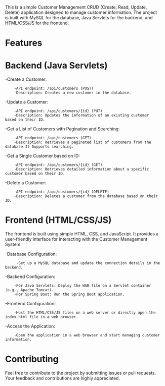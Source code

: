This is a simple Customer Management CRUD (Create, Read, Update, Delete) application designed to manage customer information. The project is built with MySQL for the database, Java Servlets for the backend, and HTML/CSS/JS for the frontend.

Features
=======================

Backend (Java Servlets)
==================================

-Create a Customer:

        -API endpoint: /api/customers (POST)
        -Description: Creates a new customer in the database.

-Update a Customer:

        -API endpoint: /api/customers/{id} (PUT)
        -Description: Updates the information of an existing customer based on their ID.

-Get a List of Customers with Pagination and Searching:

        -API endpoint: /api/customers (GET)
        -Description: Retrieves a paginated list of customers from the database.It Supports searching.

-Get a Single Customer based on ID:

        -API endpoint: /api/customers/{id} (GET)
        -Description: Retrieves detailed information about a specific customer based on their ID.

-Delete a Customer:

        -API endpoint: /api/customers/{id} (DELETE)
        -Description: Deletes a customer from the database based on their ID.

Frontend (HTML/CSS/JS)
==============================
The frontend is built using simple HTML, CSS, and JavaScript. It provides a user-friendly interface for interacting with the Customer Management System.

-Database Configuration:

         -Set up a MySQL database and update the connection details in the backend.

-Backend Configuration:

        -For Java Servlets: Deploy the WAR file on a Servlet container (e.g., Apache Tomcat).
        -For Spring Boot: Run the Spring Boot application.

-Frontend Configuration:

        -Host the HTML/CSS/JS files on a web server or directly open the index.html file in a web browser.

-Access the Application:

        -Open the application in a web browser and start managing customer information.

Contributing
===============
Feel free to contribute to the project by submitting issues or pull requests. Your feedback and contributions are highly appreciated.
